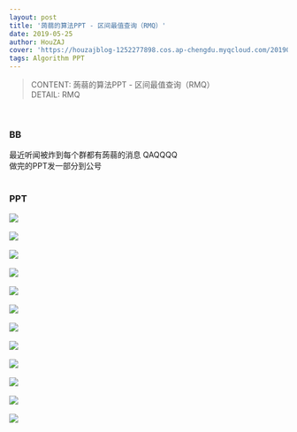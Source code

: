 ```yaml
---
layout: post
title: '蒟蒻的算法PPT - 区间最值查询（RMQ）'
date: 2019-05-25
author: HouZAJ
cover: 'https://houzajblog-1252277898.cos.ap-chengdu.myqcloud.com/20190525%20ALG-PPT-RMQ/%E5%B9%BB%E7%81%AF%E7%89%871.PNG'
tags: Algorithm PPT
---
```


> CONTENT: 蒟蒻的算法PPT - 区间最值查询（RMQ）  
> DETAIL: RMQ  

<br>

### BB
最近听闻被炸到每个群都有蒟蒻的消息 QAQQQQ  
做完的PPT发一部分到公号  
<br>

### PPT
![](https://houzajblog-1252277898.cos.ap-chengdu.myqcloud.com/20190525%20ALG-PPT-RMQ/%E5%B9%BB%E7%81%AF%E7%89%871.PNG)  
<br>
![](https://houzajblog-1252277898.cos.ap-chengdu.myqcloud.com/20190525%20ALG-PPT-RMQ/%E5%B9%BB%E7%81%AF%E7%89%872.PNG)  
<br>
![](https://houzajblog-1252277898.cos.ap-chengdu.myqcloud.com/20190525%20ALG-PPT-RMQ/%E5%B9%BB%E7%81%AF%E7%89%873.PNG)  
<br>
![](https://houzajblog-1252277898.cos.ap-chengdu.myqcloud.com/20190525%20ALG-PPT-RMQ/%E5%B9%BB%E7%81%AF%E7%89%874.PNG)  
<br>
![](https://houzajblog-1252277898.cos.ap-chengdu.myqcloud.com/20190525%20ALG-PPT-RMQ/%E5%B9%BB%E7%81%AF%E7%89%875.PNG)  
<br>
![](https://houzajblog-1252277898.cos.ap-chengdu.myqcloud.com/20190525%20ALG-PPT-RMQ/%E5%B9%BB%E7%81%AF%E7%89%876.PNG)  
<br>
![](https://houzajblog-1252277898.cos.ap-chengdu.myqcloud.com/20190525%20ALG-PPT-RMQ/%E5%B9%BB%E7%81%AF%E7%89%877.PNG)  
<br>
![](https://houzajblog-1252277898.cos.ap-chengdu.myqcloud.com/20190525%20ALG-PPT-RMQ/%E5%B9%BB%E7%81%AF%E7%89%878.PNG)  
<br>
![](https://houzajblog-1252277898.cos.ap-chengdu.myqcloud.com/20190525%20ALG-PPT-RMQ/%E5%B9%BB%E7%81%AF%E7%89%879.PNG)  
<br>
![](https://houzajblog-1252277898.cos.ap-chengdu.myqcloud.com/20190525%20ALG-PPT-RMQ/%E5%B9%BB%E7%81%AF%E7%89%8710.PNG)  
<br>
![](https://houzajblog-1252277898.cos.ap-chengdu.myqcloud.com/20190525%20ALG-PPT-RMQ/%E5%B9%BB%E7%81%AF%E7%89%8711.PNG)  
<br>
![](https://houzajblog-1252277898.cos.ap-chengdu.myqcloud.com/20190525%20ALG-PPT-RMQ/%E5%B9%BB%E7%81%AF%E7%89%8712.PNG)  
<br>
